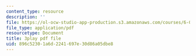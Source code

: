 ```yaml
---
content_type: resource
description: ''
file: https://ol-ocw-studio-app-production.s3.amazonaws.com/courses/6-004-computation-structures-spring-2017/896c52301a6d2241697e30d86a05dbe8_ffgPLOLPCYU.pdf
file_type: application/pdf
resourcetype: Document
title: 3play pdf file
uid: 896c5230-1a6d-2241-697e-30d86a05dbe8
---
```

